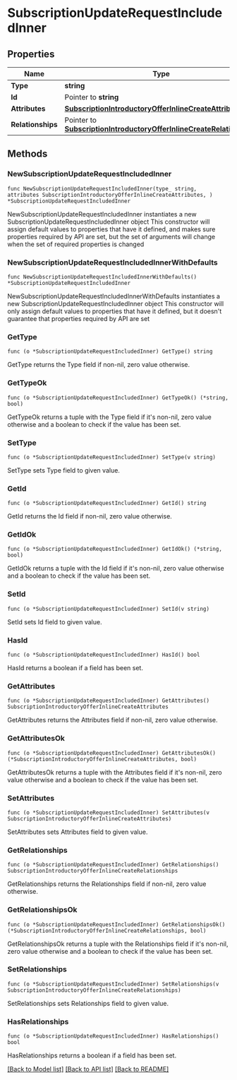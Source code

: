 # SubscriptionUpdateRequestIncludedInner

## Properties

Name | Type | Description | Notes
------------ | ------------- | ------------- | -------------
**Type** | **string** |  | 
**Id** | Pointer to **string** |  | [optional] 
**Attributes** | [**SubscriptionIntroductoryOfferInlineCreateAttributes**](SubscriptionIntroductoryOfferInlineCreateAttributes.md) |  | 
**Relationships** | Pointer to [**SubscriptionIntroductoryOfferInlineCreateRelationships**](SubscriptionIntroductoryOfferInlineCreateRelationships.md) |  | [optional] 

## Methods

### NewSubscriptionUpdateRequestIncludedInner

`func NewSubscriptionUpdateRequestIncludedInner(type_ string, attributes SubscriptionIntroductoryOfferInlineCreateAttributes, ) *SubscriptionUpdateRequestIncludedInner`

NewSubscriptionUpdateRequestIncludedInner instantiates a new SubscriptionUpdateRequestIncludedInner object
This constructor will assign default values to properties that have it defined,
and makes sure properties required by API are set, but the set of arguments
will change when the set of required properties is changed

### NewSubscriptionUpdateRequestIncludedInnerWithDefaults

`func NewSubscriptionUpdateRequestIncludedInnerWithDefaults() *SubscriptionUpdateRequestIncludedInner`

NewSubscriptionUpdateRequestIncludedInnerWithDefaults instantiates a new SubscriptionUpdateRequestIncludedInner object
This constructor will only assign default values to properties that have it defined,
but it doesn't guarantee that properties required by API are set

### GetType

`func (o *SubscriptionUpdateRequestIncludedInner) GetType() string`

GetType returns the Type field if non-nil, zero value otherwise.

### GetTypeOk

`func (o *SubscriptionUpdateRequestIncludedInner) GetTypeOk() (*string, bool)`

GetTypeOk returns a tuple with the Type field if it's non-nil, zero value otherwise
and a boolean to check if the value has been set.

### SetType

`func (o *SubscriptionUpdateRequestIncludedInner) SetType(v string)`

SetType sets Type field to given value.


### GetId

`func (o *SubscriptionUpdateRequestIncludedInner) GetId() string`

GetId returns the Id field if non-nil, zero value otherwise.

### GetIdOk

`func (o *SubscriptionUpdateRequestIncludedInner) GetIdOk() (*string, bool)`

GetIdOk returns a tuple with the Id field if it's non-nil, zero value otherwise
and a boolean to check if the value has been set.

### SetId

`func (o *SubscriptionUpdateRequestIncludedInner) SetId(v string)`

SetId sets Id field to given value.

### HasId

`func (o *SubscriptionUpdateRequestIncludedInner) HasId() bool`

HasId returns a boolean if a field has been set.

### GetAttributes

`func (o *SubscriptionUpdateRequestIncludedInner) GetAttributes() SubscriptionIntroductoryOfferInlineCreateAttributes`

GetAttributes returns the Attributes field if non-nil, zero value otherwise.

### GetAttributesOk

`func (o *SubscriptionUpdateRequestIncludedInner) GetAttributesOk() (*SubscriptionIntroductoryOfferInlineCreateAttributes, bool)`

GetAttributesOk returns a tuple with the Attributes field if it's non-nil, zero value otherwise
and a boolean to check if the value has been set.

### SetAttributes

`func (o *SubscriptionUpdateRequestIncludedInner) SetAttributes(v SubscriptionIntroductoryOfferInlineCreateAttributes)`

SetAttributes sets Attributes field to given value.


### GetRelationships

`func (o *SubscriptionUpdateRequestIncludedInner) GetRelationships() SubscriptionIntroductoryOfferInlineCreateRelationships`

GetRelationships returns the Relationships field if non-nil, zero value otherwise.

### GetRelationshipsOk

`func (o *SubscriptionUpdateRequestIncludedInner) GetRelationshipsOk() (*SubscriptionIntroductoryOfferInlineCreateRelationships, bool)`

GetRelationshipsOk returns a tuple with the Relationships field if it's non-nil, zero value otherwise
and a boolean to check if the value has been set.

### SetRelationships

`func (o *SubscriptionUpdateRequestIncludedInner) SetRelationships(v SubscriptionIntroductoryOfferInlineCreateRelationships)`

SetRelationships sets Relationships field to given value.

### HasRelationships

`func (o *SubscriptionUpdateRequestIncludedInner) HasRelationships() bool`

HasRelationships returns a boolean if a field has been set.


[[Back to Model list]](../README.md#documentation-for-models) [[Back to API list]](../README.md#documentation-for-api-endpoints) [[Back to README]](../README.md)


